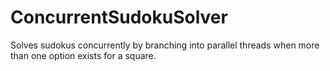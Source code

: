 # ConcurrentSudokuSolver
Solves sudokus concurrently by branching into parallel threads when more than one option exists for a square.
